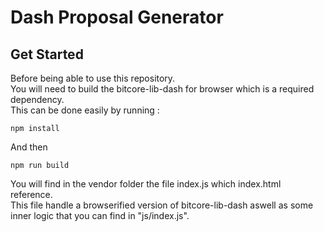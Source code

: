 # Dash Proposal Generator

## Get Started

Before being able to use this repository.  
You will need to build the bitcore-lib-dash for browser which is a required dependency.  
This can be done easily by running :  
```
npm install
```

And then  
```
npm run build
```

You will find in the vendor folder the file index.js which index.html reference.  
This file handle a browserified version of bitcore-lib-dash aswell as some inner logic that you can find in "js/index.js".
